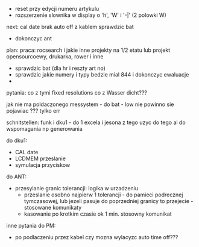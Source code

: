 - reset przy edycji numeru artykulu
- rozszerzenie slownika w display o 'h', 'W' i '-|' (2 polowki W)

next:
cal date
brak auto off  z kablem
sprawdzic bat
- dokonczyc ant

plan:
praca: rocsearch i jakie inne projekty na 1/2 etatu lub  projekt opensourcoewy, drukarka, rower i inne
- sprawdzic bat (dla hr i reszty art no)
- sprawdzic jakie numery i typy bedzie mial 844 i dokonczyc ewaluacje
- 

pytania: co z tymi fixed resolutions
co z Wasser dicht???


jak nie ma poldaczonego messystem - do bat - low nie powinno sie pojawiac ??? tylko err




schnitstellen:
funk i dku1 - do 1 excela i  jesona z tego
uzyc do tego ai do wspomagania np generowania


do dku1:
- CAL date
- LCDMEM przeslanie
- symulacja przyciskow

do ANT:
- przesylanie granic tolerancji: logika w urzadzeniu
	- przeslanie osobno najpierw 1 tolerancji - do pamieci podrecznej tymczasowej, lub jezeli pasuje do poprzedniej granicy to przejecie - stosowane komunikaty
	- kasowanie po krotkim czasie ok 1 min. stosowny komunikat

inne pytania do PM:
- po podlaczeniu przez kabel czy mozna wylacyzc auto time off???